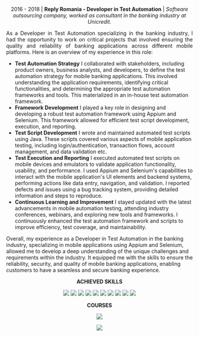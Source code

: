 <p align="center">
2016 - 2018 | <b>Reply Romania - Developer in Test Automation</b> | <i>Software outsourcing company, worked as consultant in the banking industry at Unicredit.</i>
</p>

<p align="justify">
As a Developer in Test Automation specializing in the banking industry, I had the opportunity to work on critical projects that involved ensuring the quality and reliability of banking applications across different mobile platforms. Here is an overview of my experience in this role:

- <b>Test Automation Strategy</b> I collaborated with stakeholders, including product owners, business analysts, and developers, to define the test automation strategy for mobile banking applications. This involved understanding the application requirements, identifying critical functionalities, and determining the appropriate test automation frameworks and tools. This materialized in an in-house test automation framework.
- <b>Framework Development</b> I played a key role in designing and developing a robust test automation framework using Appium and Selenium. This framework allowed for efficient test script development, execution, and reporting.
- <b>Test Script Development</b> I wrote and maintained automated test scripts using Java. These scripts covered various aspects of mobile application testing, including login/authentication, transaction flows, account management, and data validation etc.
- <b>Test Execution and Reporting</b> I executed automated test scripts on mobile devices and emulators to validate application functionality, usability, and performance. I used Appium and Selenium's capabilities to interact with the mobile application's UI elements and backend systems, performing actions like data entry, navigation, and validation. I reported defects and issues using a bug tracking system, providing detailed information and steps to reproduce.
- <b>Continuous Learning and Improvement</b> I stayed updated with the latest advancements in mobile automation testing, attending industry conferences, webinars, and exploring new tools and frameworks. I continuously enhanced the test automation framework and scripts to improve efficiency, test coverage, and maintainability.

Overall, my experience as a Developer in Test Automation in the banking industry, specializing in mobile applications using Appium and Selenium, allowed me to develop a deep understanding of the unique challenges and requirements within the industry. It equipped me with the skills to ensure the reliability, security, and quality of mobile banking applications, enabling customers to have a seamless and secure banking experience.


</p>



<p align="center"> <b>ACHIEVED SKILLS</b> </p>

<div align="center">
  
![](https://img.shields.io/badge/Test%20Plan-AAD40D)
![](https://img.shields.io/badge/Jira-61DAFB)
![](https://img.shields.io/badge/Test%20cases-A10DD4)
![](https://img.shields.io/badge/Bug%20Reports-D43A0D)
![](https://img.shields.io/badge/Automation%20Testing-7D8FA7)
![](https://img.shields.io/badge/Mobile%20Testing-979797)
![](https://img.shields.io/badge/Java-257A4F)
![](https://img.shields.io/badge/TestNG-F9A526)
![](https://img.shields.io/badge/Selenium-68C554)
![](https://img.shields.io/badge/Appium-21A1C7)


</div>


<p align="center"> <b>COURSES</b> </p>
<div align="center">
  
![](https://img.shields.io/badge/Communication%20and%20Leadership%20-%20CONNECT%20EVENTS-AAD40D)

![](https://img.shields.io/badge/Searching%20And%20Reporting%20With%20Splunk%206.x%20(eLearning)-%20Splunk-AAD40D)
</div>
